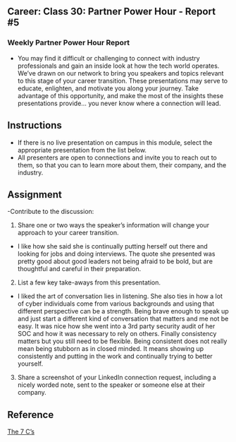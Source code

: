 ## Career: Class 30: Partner Power Hour - Report #5

### Weekly Partner Power Hour Report

- You may find it difficult or challenging to connect with industry professionals and gain an inside look at how the tech world operates. We’ve drawn on our network to bring you speakers and topics relevant to this stage of your career transition. These presentations may serve to educate, enlighten, and motivate you along your journey. Take advantage of this opportunity, and make the most of the insights these presentations provide… you never know where a connection will lead.
## Instructions

- If there is no live presentation on campus in this module, select the appropriate presentation from the list below.
- All presenters are open to connections and invite you to reach out to them, so that you can to learn more about them, their company, and the industry.

## Assignment
-Contribute to the discussion:
1. Share one or two ways the speaker’s information will change your approach to your career transition.

- I like how she said she is continually putting herself out there and looking for jobs and doing interviews. The quote she presented was pretty good about good leaders not being afraid to be bold, but are thoughtful and careful in their preparation.

2. List a few key take-aways from this presentation.

- I liked the art of conversation lies in listening. She also ties in how a lot of cyber individuals come from various backgrounds and using that different perspective can be a strength. Being brave enough to speak up and just start a different kind of conversation that matters and me not be easy. It was nice how she went into a 3rd party security audit of her SOC and how it was necessary to rely on others. Finally consistency matters but you still need to be flexible. Being consistent does not really mean being stubborn as in closed minded. It means showing up consistently and putting in the work and continually trying to better yourself.

3. Share a screenshot of your LinkedIn connection request, including a nicely worded note, sent to the speaker or someone else at their company.

## Reference

[The 7 C’s](https://www.youtube.com/watch?v=GqRDGi4ta5U) 
